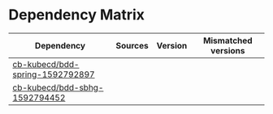 # Dependency Matrix

Dependency | Sources | Version | Mismatched versions
---------- | ------- | ------- | -------------------
[cb-kubecd/bdd-spring-1592792897](https://github.com/cb-kubecd/bdd-spring-1592792897.git) |  | []() | 
[cb-kubecd/bdd-sbhg-1592794452](https://github.com/cb-kubecd/bdd-sbhg-1592794452.git) |  | []() | 
